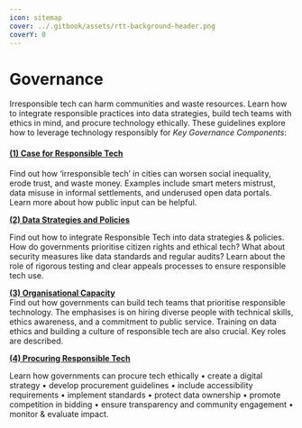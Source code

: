 ```yaml
---
icon: sitemap
cover: ../.gitbook/assets/rtt-background-header.png
coverY: 0
---
```


# Governance

Irresponsible tech can harm communities and waste resources. Learn how to integrate responsible practices into data strategies, build tech teams with ethics in mind, and procure technology ethically. These guidelines explore how to leverage technology responsibly for _Key Governance Components_:

#### [(1) Case for Responsible Tech](1-case-for-responsible-tech.md)

Find out how ‘irresponsible tech’ in cities can worsen social inequality, erode trust, and waste money. Examples include smart meters mistrust, data misuse in informal settlements, and underused open data portals. Learn more about how public input can be helpful.

[**(2) Data Strategies and Policies**](2-data-strategies-and-policies.md)

Find out how to integrate Responsible Tech into data strategies & policies. How do governments prioritise citizen rights and ethical tech? What about security measures like data standards and regular audits? Learn about the role of rigorous testing and clear appeals processes to ensure responsible tech use.

[**(3) Organisational Capacity**](3-organisational-capacity.md)\
Find out how governments can build tech teams that prioritise responsible technology. The emphasises is on hiring diverse people with technical skills, ethics awareness, and a commitment to public service. Training on data ethics and building a culture of responsible tech are also crucial. Key roles are described.

[**(4) Procuring Responsible Tech**](4-procuring-responsible-tech.md)

Learn how governments can procure tech ethically • create a digital strategy • develop procurement guidelines • include accessibility requirements • implement standards • protect data ownership • promote competition in bidding • ensure transparency and community engagement • monitor & evaluate impact.
